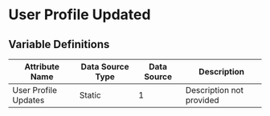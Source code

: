 # User Profile Updated

### 

## Variable Definitions

| Attribute Name|Data Source Type|Data Source|Description|
| --- | --- | --- | --- |
|User Profile Updates|Static|1|Description not provided|




